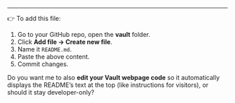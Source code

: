 ---

👉 To add this file:
1. Go to your GitHub repo, open the **vault** folder.  
2. Click **Add file → Create new file**.  
3. Name it `README.md`.  
4. Paste the above content.  
5. Commit changes.  

Do you want me to also **edit your Vault webpage code** so it automatically displays the README’s text at the top (like instructions for visitors), or should it stay developer-only?
